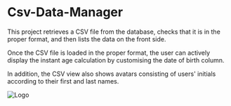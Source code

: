 # Csv-Data-Manager


This project retrieves a CSV file from the database, checks that it is in the proper format, and then lists the data on the front side.

Once the CSV file is loaded in the proper format, the user can actively display the instant age calculation by customising the date of birth column.

In addition, the CSV view also shows avatars consisting of users' initials according to their first and last names.

![Logo](https://cdn.iconscout.com/icon/free/png-256/free-sap-logo-icon-download-in-svg-png-gif-file-formats--technology-social-media-vol-6-pack-logos-icons-2945134.png)
